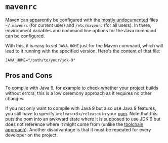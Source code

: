 # `mavenrc`

Maven can apparently be configured with the [mostly undocumented](https://issues.apache.org/jira/browse/MNGSITE-246) files `~/.mavenrc` (for current user) and `/etc/mavenrc` (for all users).
In there, environment variables and command line options for the Java command can be configured.

With this, it is easy to set `JAVA_HOME` just for the Maven command, which will lead to it running with the specified version.
Here's the content of that file:

```
JAVA_HOME="/path/to/your/jdk-9"
```

## Pros and Cons

To compile with Java 9, for example to check whether your project builds without errors, this is a low ceremony approach as it requires no other changes.

If you not only want to compile with Java 9 but also use Java 9 features, you still have to specify `<release>9</release>` in your [pom](pom.xml).
Note that this puts the pom into an awkward state where it is supposed to use JDK 9 but does not reference where it might come from (unlike the [toolchain approach](../toolchain)).
Another disadvantage is that it must be repeated for every developer on the project.
